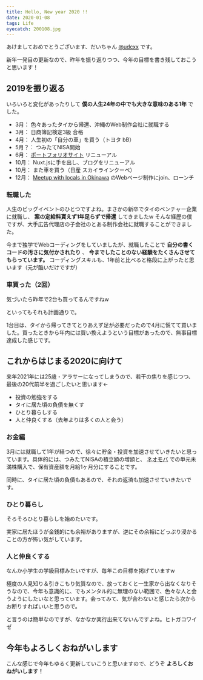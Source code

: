 ```yaml
---
title: Hello, New year 2020 !!
date: 2020-01-08
tags: Life
eyecatch: 200108.jpg
---
```


あけましておめでとうございます、だいちゃん [@udcxx](https://twitter.com/udc_xx) です。

新年一発目の更新なので、昨年を振り返りつつ、今年の目標を書き残しておこうと思います！

## 2019を振り返る

いろいろと変化があったりして **僕の人生24年の中でも大きな意味のある1年** でした。

- 3月： 色々あったタイから帰還、沖縄のWeb制作会社に就職する
- 3月： 日商簿記検定3級 合格
- 4月： 人生初の「自分の車」を買う（トヨタ bB）
- 5月？： つみたてNISA開始
- 6月： [ポートフォリオサイト](https://udcxx.me/) リニューアル
- 10月： Nuxt.jsに手を出し、ブログをリニューアル
- 10月： また車を買う（日産 スカイラインクーペ）
- 12月： [Meetup with locals in Okinawa](https://meetupokinawans.coresv.com/) のWebページ制作にjoin、ローンチ

### 転職した

人生のビッグイベントのひとつですよね。まさかの新卒でタイのベンチャー企業に就職し、 **案の定給料貰えず1年足らずで帰還** してきましたw そんな経歴の僕ですが、大手広告代理店の子会社のとある制作会社に就職することができました。

今まで独学でWebコーディングをしていましたが、就職したことで **自分の書くコードの汚さに気付かされたり** 、 **今までしたことのない経験をたくさんさせてもらっています。** コーディングスキルも、1年前と比べると格段に上がったと思います（元が酷いだけですが）

### 車買った（2回）

気づいたら昨年で2台も買ってるんですねw

といってもそれも計画通りで。

1台目は、タイから帰ってきてとりあえず足が必要だったので4月に慌てて買いました。買ったときから年内には買い換えようという目標があったので、無事目標達成した感じです。

## これからはじまる2020に向けて

来年2021年には25歳・アラサーになってしまうので、若干の焦りを感じつつ、最後の20代前半を過ごしたいと思います←

- 投資の勉強をする
- タイに居た頃の負債を無くす
- ひとり暮らしする
- 人と仲良くする（去年よりは多くの人と会う）

### お金編

3月には就職して1年が経つので、徐々に貯金・投資を加速させていきたいと思っています。具体的には、つみたてNISAの積立額の増額と、 [ネオモバ](https://www.sbineomobile.co.jp/) での単元未満株購入で、保有資産額を月給1ヶ月分にすることです。

同時に、タイに居た頃の負債もあるので、それの返済も加速させていきたいです。

### ひとり暮らし

そろそろひとり暮らしを始めたいです。

実家に居たほうが金銭的にも余裕がありますが、逆にその余裕にどっぷり浸かることの方が怖い気がしています。

### 人と仲良くする

なんか小学生の学級目標みたいですが、毎年この目標を掲げていますw

極度の人見知り＆引きこもり気質なので、放っておくと一生家から出なくなりそうなので、今年も意識的に、でもメンタル的に無理のない範囲で、色々な人と会うようにしたいなと思っています。会ってみて、気が合わないと感じたら次からお断りすればいいと思うので。

と言うのは簡単なのですが、なかなか実行出来てないんですよね。ヒトガコワイゼ

## 今年もよろしくおねがいします

こんな感じで今年もゆるく更新していこうと思いますので、どうぞ **よろしくおねがいします！**

